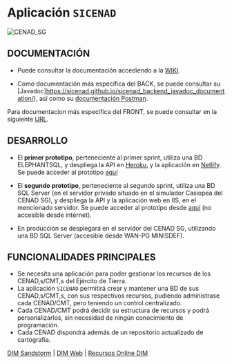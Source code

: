 # Aplicación `SICENAD` 

![CENAD_SG](./frontend/src/assets/ESCUDO_CENAD_pequeño.jpg)

## DOCUMENTACIÓN

- Puede consultar la documentación accediendo a la [WIKI](https://git.institutomilitar.com/sicenad/sicenad/wikis/home).

- Como documentación más específica del BACK, se puede consultar su [Javadoc]https://sicenad.github.io/sicenad_backend_javadoc_documentation/), así como su [documentación Postman](https://documenter.getpostman.com/view/15313739/UVByHpXD).

Para documentacion más especifica del FRONT, se puede consultar en la siguiente [URL](https://sicenad.github.io/sicenad_frontend_documentation/).

## DESARROLLO

- El **primer prototipo**, perteneciente al primer sprint, utiliza una BD ELEPHANTSQL, y despliega la API en [Heroku](https://www.heroku.com/), y la aplicación en [Netlify](https://www.netlify.com/). Se puede acceder al prototipo [aquí](https://sicenad.netlify.app/)

- El **segundo prototipo**, perteneciente al segundo sprint, utiliza una BD SQL Server (en el servidor privado situado en el simulador Casiopea del CENAD SG), y despliega la API y la aplicación web en IIS, en el mencionado servidor. Se puede acceder al prototipo desde [aquí](http://192.168.100.199/sicenad) (no accesible desde internet). 

- En producción se desplegará en el servidor del CENAD SG, utilizando una BD SQL Server (accesible desde WAN-PG MINISDEF).

## FUNCIONALIDADES PRINCIPALES

- Se necesita una aplicación para poder gestionar los recursos de los CENAD,s/CMT,s del Ejército de Tierra.  
- La aplicación `SICENAD` permitirá crear y mantener una BD de sus CENAD,s/CMT,s, con sus respectivos recursos, pudiendo administrase cada CENAD/CMT, pero teniendo un control centralizado.
- Cada CENAD/CMT podrá decidir su estructura de recursos y podrá personalizarlos, sin necesidad de ningún conocimiento de programación.
- Cada CENAD dispondrá además de un repositorio actualizado de cartografía.

[DIM Sandstorm](https://dim.institutomilitar.com/) |  [DIM Web](https://web.institutomilitar.com/) | [Recursos Online DIM](https://web.institutomilitar.com/recursos-online.html)